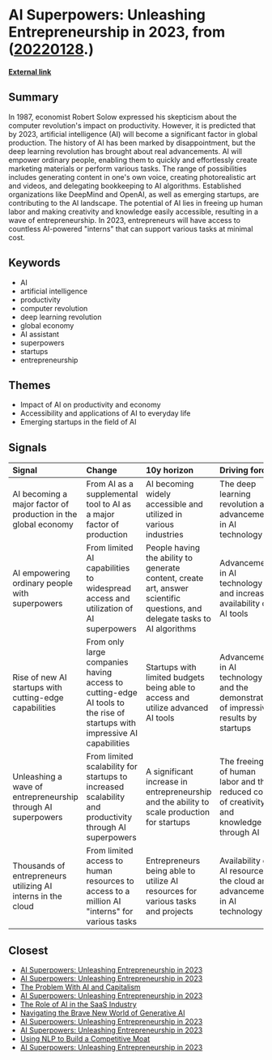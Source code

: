 # __AI Superpowers: Unleashing Entrepreneurship in 2023__, from ([20220128](https://kghosh.substack.com/p/20220128).)

__[External link](https://www.wired.co.uk/article/ai-labor-interns)__



## Summary

In 1987, economist Robert Solow expressed his skepticism about the computer revolution's impact on productivity. However, it is predicted that by 2023, artificial intelligence (AI) will become a significant factor in global production. The history of AI has been marked by disappointment, but the deep learning revolution has brought about real advancements. AI will empower ordinary people, enabling them to quickly and effortlessly create marketing materials or perform various tasks. The range of possibilities includes generating content in one's own voice, creating photorealistic art and videos, and delegating bookkeeping to AI algorithms. Established organizations like DeepMind and OpenAI, as well as emerging startups, are contributing to the AI landscape. The potential of AI lies in freeing up human labor and making creativity and knowledge easily accessible, resulting in a wave of entrepreneurship. In 2023, entrepreneurs will have access to countless AI-powered "interns" that can support various tasks at minimal cost.

## Keywords

* AI
* artificial intelligence
* productivity
* computer revolution
* deep learning revolution
* global economy
* AI assistant
* superpowers
* startups
* entrepreneurship

## Themes

* Impact of AI on productivity and economy
* Accessibility and applications of AI to everyday life
* Emerging startups in the field of AI

## Signals

| Signal                                                         | Change                                                                                                                   | 10y horizon                                                                                                                 | Driving force                                                                             |
|:---------------------------------------------------------------|:-------------------------------------------------------------------------------------------------------------------------|:----------------------------------------------------------------------------------------------------------------------------|:------------------------------------------------------------------------------------------|
| AI becoming a major factor of production in the global economy | From AI as a supplemental tool to AI as a major factor of production                                                     | AI becoming widely accessible and utilized in various industries                                                            | The deep learning revolution and advancements in AI technology                            |
| AI empowering ordinary people with superpowers                 | From limited AI capabilities to widespread access and utilization of AI superpowers                                      | People having the ability to generate content, create art, answer scientific questions, and delegate tasks to AI algorithms | Advancements in AI technology and increased availability of AI tools                      |
| Rise of new AI startups with cutting-edge capabilities         | From only large companies having access to cutting-edge AI tools to the rise of startups with impressive AI capabilities | Startups with limited budgets being able to access and utilize advanced AI tools                                            | Advancements in AI technology and the demonstration of impressive results by startups     |
| Unleashing a wave of entrepreneurship through AI superpowers   | From limited scalability for startups to increased scalability and productivity through AI superpowers                   | A significant increase in entrepreneurship and the ability to scale production for startups                                 | The freeing up of human labor and the reduced cost of creativity and knowledge through AI |
| Thousands of entrepreneurs utilizing AI interns in the cloud   | From limited access to human resources to access to a million AI "interns" for various tasks                             | Entrepreneurs being able to utilize AI resources for various tasks and projects                                             | Availability of AI resources in the cloud and advancements in AI technology               |

## Closest

* [AI Superpowers: Unleashing Entrepreneurship in 2023](a40580730388900810b4496ff9891dc9)
* [AI Superpowers: Unleashing Entrepreneurship in 2023](a40580730388900810b4496ff9891dc9)
* [The Problem With AI and Capitalism](cc3c2afb44e50f74152fd58c92f5b418)
* [AI Superpowers: Unleashing Entrepreneurship in 2023](a40580730388900810b4496ff9891dc9)
* [The Role of AI in the SaaS Industry](df59e2cf3380ffd9aeac9a3e01073300)
* [Navigating the Brave New World of Generative AI](ed237776f4979a2104f62c4985fbeba8)
* [AI Superpowers: Unleashing Entrepreneurship in 2023](a40580730388900810b4496ff9891dc9)
* [AI Superpowers: Unleashing Entrepreneurship in 2023](a40580730388900810b4496ff9891dc9)
* [Using NLP to Build a Competitive Moat](feeb207dfea30efb1d5bf73503fd22a4)
* [AI Superpowers: Unleashing Entrepreneurship in 2023](a40580730388900810b4496ff9891dc9)